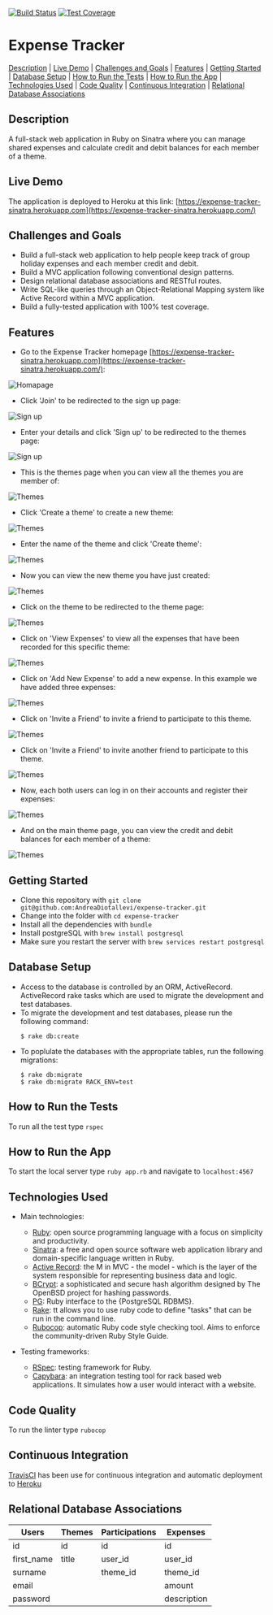 [![Build Status](https://travis-ci.org/AndreaDiotallevi/expense-tracker.svg?branch=master)](https://travis-ci.org/AndreaDiotallevi/expense-tracker) [![Test Coverage](https://api.codeclimate.com/v1/badges/9797804d6b9a1b0e3c15/test_coverage)](https://codeclimate.com/github/AndreaDiotallevi/expense-tracker/test_coverage)</p>

# Expense Tracker

[Description](#description) | [Live Demo](#live-demo) | [Challenges and Goals](#challenges-and-goals) | [Features](#features) | [Getting Started](#getting-started) | [Database Setup](#database-setup) | [How to Run the Tests](#how-to-run-the-tests) | [How to Run the App](#how-to-run-the-app) | [Technologies Used](#technologies-used) | [Code Quality](#code-quality) | [Continuous Integration](#continuous-integration) | [Relational Database Associations](#relational-database-associations)

## Description

A full-stack web application in Ruby on Sinatra where you can manage shared expenses and calculate credit and debit balances for each member of a theme.

## Live Demo

The application is deployed to Heroku at this link: [https://expense-tracker-sinatra.herokuapp.com](https://expense-tracker-sinatra.herokuapp.com/)

## Challenges and Goals

* Build a full-stack web application to help people keep track of group holiday expenses and each member credit and debit.
* Build a MVC application following conventional design patterns.
* Design relational database associations and RESTful routes.
* Write SQL-like queries through an Object-Relational Mapping system like Active Record within a MVC application.
* Build a fully-tested application with 100% test coverage.

## Features

* Go to the Expense Tracker homepage [https://expense-tracker-sinatra.herokuapp.com](https://expense-tracker-sinatra.herokuapp.com/):

![Homapage](./images/1-homepage.png)

* Click 'Join' to be redirected to the sign up page:

![Sign up](./images/2-users-new.png)

* Enter your details and click 'Sign up' to be redirected to the themes page:

![Sign up](./images/3-users-new-complete.png)

* This is the themes page when you can view all the themes you are member of:

![Themes](./images/4-themes.png)

* Click 'Create a theme' to create a new theme:

![Themes](./images/5-themes-new.png)

* Enter the name of the theme and click 'Create theme':

![Themes](./images/6-themes-new-complete.png)

* Now you can view the new theme you have just created:

![Themes](./images/7-themes.png)

* Click on the theme to be redirected to the theme page:

![Themes](./images/8-themes-id.png)

* Click on 'View Expenses' to view all the expenses that have been recorded for this specific theme:

![Themes](./images/9-themes-expenses.png)

* Click on 'Add New Expense' to add a new expense. In this example we have added three expenses:

![Themes](./images/10-themes-expenses-complete.png)

* Click on 'Invite a Friend' to invite a friend to participate to this theme.

![Themes](./images/11-themes-2-users.png)

* Click on 'Invite a Friend' to invite another friend to participate to this theme.

![Themes](./images/12-themes-3-users.png)

* Now, each both users can log in on their accounts and register their expenses:

![Themes](./images/13-multiple-expenses.png)

* And on the main theme page, you can view the credit and debit balances for each member of a theme:

![Themes](./images/14-credit-and-debit.png)

## Getting Started

* Clone this repository with ```git clone git@github.com:AndreaDiotallevi/expense-tracker.git```
* Change into the folder with ```cd expense-tracker```
* Install all the dependencies with ```bundle```
* Install postgreSQL with ```brew install postgresql```
* Make sure you restart the server with ```brew services restart postgresql```

## Database Setup

* Access to the database is controlled by an ORM, ActiveRecord. ActiveRecord rake tasks which are used to migrate the development and test databases. 
* To migrate the development and test databases, please run the following command:
  ```
  $ rake db:create
  ```
* To poplulate the databases with the appropriate tables, run the following migrations:
  ```
  $ rake db:migrate
  $ rake db:migrate RACK_ENV=test
  ```
  
## How to Run the Tests

To run all the test type ```rspec```

## How to Run the App

To start the local server type ```ruby app.rb``` and navigate to ```localhost:4567```

## Technologies Used

- Main technologies:
  - [Ruby](https://www.ruby-lang.org/en/): open source programming language with a focus on simplicity and productivity.
  - [Sinatra](http://sinatrarb.com/): a free and open source software web application library and domain-specific language written in Ruby.
  - [Active Record](https://guides.rubyonrails.org/active_record_basics.html): the M in MVC - the model - which is the layer of the system responsible for representing business data and logic.
  - [BCrypt](https://rubygems.org/gems/bcrypt/versions/3.1.12): a sophisticated and secure hash algorithm designed by The OpenBSD project for hashing passwords.
  - [PG](https://rubygems.org/gems/pg/versions/0.18.4): Ruby interface to the {PostgreSQL RDBMS}.
  - [Rake](https://rubygems.org/gems/rake/versions/11.2.2): tt allows you to use ruby code to define "tasks" that can be run in the command line.
  - [Rubocop](https://rubygems.org/gems/rubocop/versions/0.39.0): automatic Ruby code style checking tool. Aims to enforce the community-driven Ruby Style Guide.
  
- Testing frameworks:
  - [RSpec](https://rspec.info/): testing framework for Ruby.
  - [Capybara](https://rubygems.org/gems/capybara/versions/2.7.1): an integration testing tool for rack based web applications. It simulates how a user would interact with a website.

## Code Quality

To run the linter type ```rubocop```

## Continuous Integration

[TravisCI](https://travis-ci.com/) has been use for continuous integration and automatic deployment to [Heroku](https://dashboard.heroku.com)

## Relational Database Associations

| Users      | Themes | Participations | Expenses    |
| ---------- | ------ | -------------- | ----------- |
| id         | id     | id             | id          |
| first_name | title  | user_id        | user_id     |
| surname    |        | theme_id       | theme_id    |
| email      |        |                | amount      |
| password   |        |                | description |
